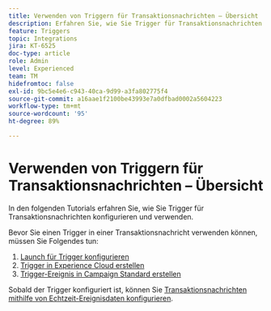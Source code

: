 ```yaml
---
title: Verwenden von Triggern für Transaktionsnachrichten – Übersicht
description: Erfahren Sie, wie Sie Trigger für Transaktionsnachrichten konfigurieren und verwenden.
feature: Triggers
topic: Integrations
jira: KT-6525
doc-type: article
role: Admin
level: Experienced
team: TM
hidefromtoc: false
exl-id: 9bc5e4e6-c943-40ca-9d99-a3fa802775f4
source-git-commit: a16aae1f2100be43993e7a0dfbad0002a5604223
workflow-type: tm+mt
source-wordcount: '95'
ht-degree: 89%

---
```


# Verwenden von Triggern für Transaktionsnachrichten – Übersicht

In den folgenden Tutorials erfahren Sie, wie Sie Trigger für Transaktionsnachrichten konfigurieren und verwenden.

Bevor Sie einen Trigger in einer Transaktionsnachricht verwenden können, müssen Sie Folgendes tun:

1. [Launch für Trigger konfigurieren](/help/integrations/configure-launch-for-triggers.md)
2. [Trigger in Experience Cloud erstellen](https://experienceleague.adobe.com/docs/core-services/interface/services/activation/triggers.html?lang=en)
3. [Trigger-Ereignis in Campaign Standard erstellen](/help/integrations/create-a-trigger-event.md)

Sobald der Trigger konfiguriert ist, können Sie [Transaktionsnachrichten mithilfe von Echtzeit-Ereignisdaten konfigurieren](/help/integrations/configure-transactional-messages-using-realtime-event-data.md).
